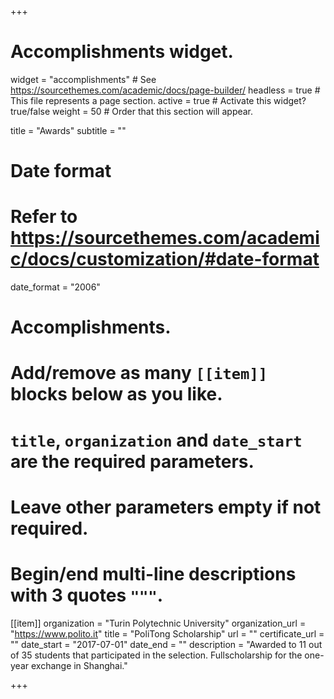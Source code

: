 +++
# Accomplishments widget.
widget = "accomplishments"  # See https://sourcethemes.com/academic/docs/page-builder/
headless = true  # This file represents a page section.
active = true  # Activate this widget? true/false
weight = 50  # Order that this section will appear.

title = "Awards"
subtitle = ""

# Date format
#   Refer to https://sourcethemes.com/academic/docs/customization/#date-format
date_format = "2006"

# Accomplishments.
#   Add/remove as many `[[item]]` blocks below as you like.
#   `title`, `organization` and `date_start` are the required parameters.
#   Leave other parameters empty if not required.
#   Begin/end multi-line descriptions with 3 quotes `"""`.

[[item]]
  organization = "Turin Polytechnic University"
  organization_url = "https://www.polito.it"
  title = "PoliTong Scholarship"
  url = ""
  certificate_url = ""
  date_start = "2017-07-01"
  date_end = ""
  description = "Awarded to 11 out of 35 students that participated in the selection. Fullscholarship for the one-year exchange in Shanghai."

+++
